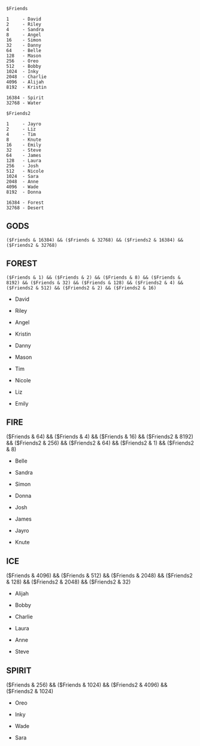 ```
$Friends

1     - David
2     - Riley
4     - Sandra
8     - Angel
16    - Simon
32    - Danny
64    - Belle
128   - Mason
256   - Oreo
512   - Bobby
1024  - Inky
2048  - Charlie
4096  - Alijah
8192  - Kristin

16384 - Spirit
32768 - Water

$Friends2

1     - Jayro
2     - Liz
4     - Tim
8     - Knute
16    - Emily
32    - Steve
64    - James
128   - Laura
256   - Josh
512   - Nicole
1024  - Sara
2048  - Anne
4096  - Wade
8192  - Donna

16384 - Forest
32768 - Desert
```

## GODS

```
($Friends & 16384) && ($Friends & 32768) && ($Friends2 & 16384) && ($Friends2 & 32768)
```

## FOREST

```
($Friends & 1) && ($Friends & 2) && ($Friends & 8) && ($Friends & 8192) && ($Friends & 32) && ($Friends & 128) && ($Friends2 & 4) && ($Friends2 & 512) && ($Friends2 & 2) && ($Friends2 & 16)
```

- David
- Riley
- Angel
- Kristin
- Danny
- Mason

- Tim
- Nicole
- Liz
- Emily


## FIRE

($Friends & 64) && ($Friends & 4) && ($Friends & 16) && ($Friends2 & 8192) && ($Friends2 & 256) && ($Friends2 & 64) && ($Friends2 & 1) && ($Friends2 & 8) 

- Belle
- Sandra
- Simon

- Donna
- Josh
- James
- Jayro
- Knute


## ICE

($Friends & 4096) && ($Friends & 512) && ($Friends & 2048) && ($Friends2 & 128) && ($Friends2 & 2048) && ($Friends2 & 32)

- Alijah
- Bobby
- Charlie

- Laura
- Anne
- Steve


## SPIRIT

($Friends & 256) && ($Friends & 1024) && ($Friends2 & 4096) && ($Friends2 & 1024)

- Oreo
- Inky

- Wade
- Sara




